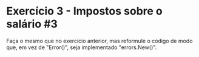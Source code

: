 # Exercício 3 - Impostos sobre o salário #3


Faça o mesmo que no exercício anterior, mas reformule o código de modo que, em vez de "Error()", seja implementado "errors.New()".
